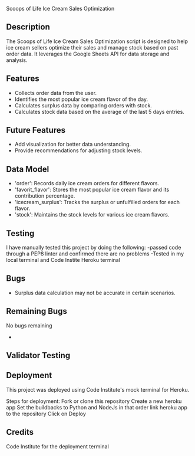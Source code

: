 Scoops of Life Ice Cream Sales Optimization

## Description
The Scoops of Life Ice Cream Sales Optimization script is designed to help ice cream sellers optimize their sales and manage stock based on past order data. It leverages the Google Sheets API for data storage and analysis.

## Features

- Collects order data from the user.
- Identifies the most popular ice cream flavor of the day.
- Calculates surplus data by comparing orders with stock.
- Calculates stock data based on the average of the last 5 days entries.

## Future Features

- Add visualization for better data understanding.
- Provide recommendations for adjusting stock levels.


## Data Model

- 'order': Records daily ice cream orders for different flavors.
- 'favorit_flavor': Stores the most popular ice cream flavor and its contribution percentage.
- 'icecream_surplus': Tracks the surplus or unfulfilled orders for each flavor.
- 'stock': Maintains the stock levels for various ice cream flavors.

## Testing
I have manually tested  this project by doing the following:
-passed code through a PEP8 linter and confirmed there are no problems
-Tested in my local terminal and Code Instite Heroku terminal


## Bugs

- Surplus data calculation may not be accurate in certain scenarios.

## Remaining Bugs

No bugs remaining

- 
## Validator Testing



## Deployment
This project was deployed using Code Institute's mock terminal for Heroku.

 Steps for deployment:
 Fork or clone this repository
 Create a new heroku app
 Set the buildbacks to Python and NodeJs in that order
 link heroku app to the repository
 Click on Deploy

 ## Credits
  Code Institute for the deployment terminal
  

